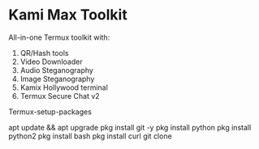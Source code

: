 # Kami Max Toolkit
All-in-one Termux toolkit with:
1. QR/Hash tools
2. Video Downloader
3. Audio Steganography
4. Image Steganography
5. Kamix Hollywood terminal
6. Termux Secure Chat v2



 Termux-setup-packages
 
 apt update && apt upgrade 
 pkg install git -y
 pkg install python
 pkg install python2
 pkg install bash
 pkg install curl
 git clone 
